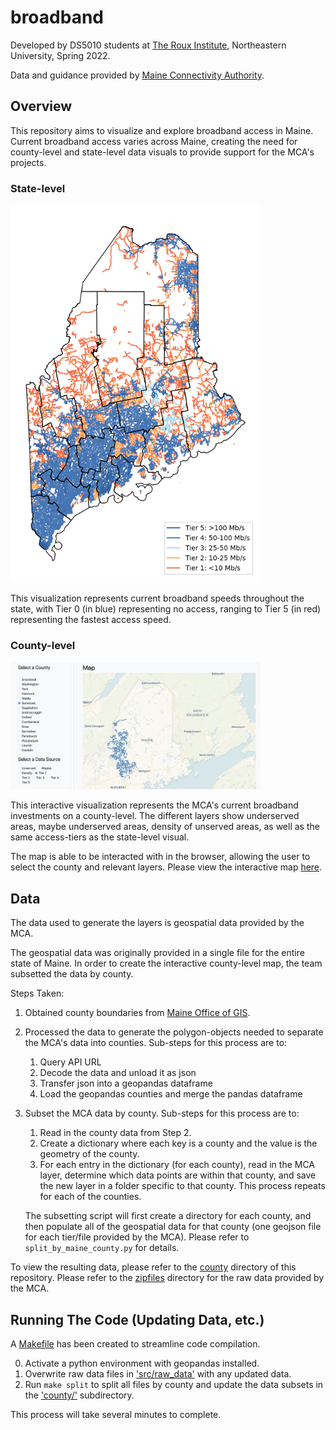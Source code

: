 
# broadband
Developed by DS5010 students at [The Roux Institute](https://roux.northeastern.edu/), Northeastern University, Spring 2022.

Data and guidance provided by [Maine Connectivity Authority](https://www.maineconnectivity.org/).

## Overview
This repository aims to visualize and explore broadband access in Maine. Current broadband access varies across Maine, creating the need for county-level and state-level data visuals to provide support for the MCA's projects. 

### State-level
<img src="img/tiers.png" width="400px" height="auto" style="background-color:white">

This visualization represents current broadband speeds throughout the state, with Tier 0 (in blue) representing no access, ranging to Tier 5 (in red) representing the fastest access speed.

### County-level 
<img src="img/county.png" width="400px" width="auto">

This interactive visualization represents the MCA's current broadband investments on a county-level. The different layers show underserved areas, maybe underserved areas, density of unserved areas, as well as the same access-tiers as the state-level visual. 

The map is able to be interacted with in the browser, allowing the user to select the county and relevant layers. Please view the interactive map [here](https://ds5010.github.io/broadband/).

## Data

The data used to generate the layers is geospatial data provided by the MCA. 

The geospatial data was originally provided in a single file for the entire state of Maine. In order to create the interactive county-level map, the team subsetted the data by county.

Steps Taken:

1. Obtained county boundaries from [Maine Office of GIS](https://maine.hub.arcgis.com/datasets/ec1a999644cf4e128c84d207f6b8e2bc).
2. Processed the data to generate the polygon-objects needed to separate the MCA's data into counties. Sub-steps for this process are to:
    1. Query API URL
    2. Decode the data and unload it as json
    3. Transfer json into a geopandas dataframe
    4. Load the geopandas counties and merge the pandas dataframe

3. Subset the MCA data by county. Sub-steps for this process are to:
    1. Read in the county data from Step 2.
    2. Create a dictionary where each key is a county and the value is the geometry of the county.
    3. For each entry in the dictionary (for each county), read in the MCA layer, determine which data points are within that county, and save the new layer in a folder specific to that county. This process repeats for each of the counties. 

    The subsetting script will first create a directory for each county, and then populate all of the geospatial data for that county (one geojson file for each tier/file provided by the MCA). Please refer to `split_by_maine_county.py` for details. 

To view the resulting data, please refer to the [county](./county) directory of this repository. Please refer to the [zipfiles](./zipfiles) directory for the raw data provided by the MCA.

## Running The Code (Updating Data, etc.)

A [Makefile](./Makefile) has been created to streamline code compilation.

0. Activate a python environment with geopandas installed.
1. Overwrite raw data files in ['src/raw_data'](src/raw_data/) with any updated data.
2. Run ```make split``` to split all files by county and update the data subsets in the ['county/'](county/) subdirectory.

This process will take several minutes to complete.
